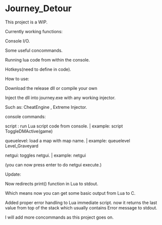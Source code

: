 # Journey_Detour
This project is a WIP.

Currently working functions:

Console I/O.

Some useful concommands.

Running lua code from within the console.

Hotkeys(need to define in code).

How to use:

Download the release dll or compile your own 

Inject the dll into journey.exe with any working injector.

Such as: CheatEngine , Extreme Injector.

console commands:

script : run Lua script code from console. | example: script ToggleDMActive(game)

queuelevel: load a map with map name. | example: queuelevel Level_Graveyard

netgui: toggles netgui. | example: netgui

(you can now press enter to do netgui execute.)

Update:

Now redirects print() function in Lua to stdout. 

Which means now you can get some basic output from Lua to C.

Added proper error handling to Lua immediate script. now it returns the last value from top of the stack which usually contains Error message to stdout.


I will add more concommands as this project goes on.


